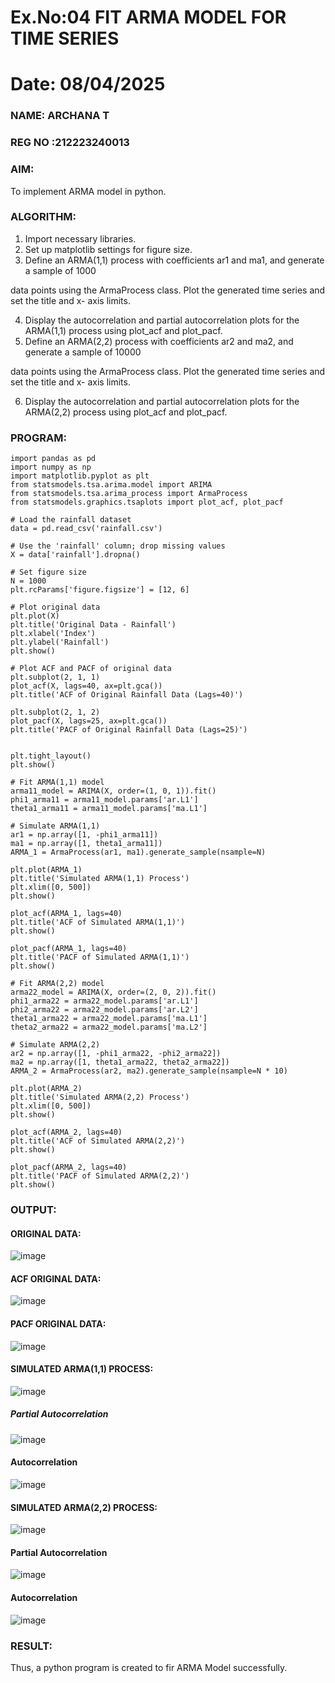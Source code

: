 # Ex.No:04   FIT ARMA MODEL FOR TIME SERIES
# Date: 08/04/2025
### NAME: ARCHANA T
### REG NO :212223240013
### AIM:
To implement ARMA model in python.
### ALGORITHM:
1. Import necessary libraries.
2. Set up matplotlib settings for figure size.
3. Define an ARMA(1,1) process with coefficients ar1 and ma1, and generate a sample of 1000

data points using the ArmaProcess class. Plot the generated time series and set the title and x-
axis limits.

4. Display the autocorrelation and partial autocorrelation plots for the ARMA(1,1) process using
plot_acf and plot_pacf.
5. Define an ARMA(2,2) process with coefficients ar2 and ma2, and generate a sample of 10000

data points using the ArmaProcess class. Plot the generated time series and set the title and x-
axis limits.

6. Display the autocorrelation and partial autocorrelation plots for the ARMA(2,2) process using
plot_acf and plot_pacf.
### PROGRAM:
```
import pandas as pd
import numpy as np
import matplotlib.pyplot as plt
from statsmodels.tsa.arima.model import ARIMA
from statsmodels.tsa.arima_process import ArmaProcess
from statsmodels.graphics.tsaplots import plot_acf, plot_pacf

# Load the rainfall dataset
data = pd.read_csv('rainfall.csv')

# Use the 'rainfall' column; drop missing values
X = data['rainfall'].dropna()

# Set figure size
N = 1000
plt.rcParams['figure.figsize'] = [12, 6]

# Plot original data
plt.plot(X)
plt.title('Original Data - Rainfall')
plt.xlabel('Index')
plt.ylabel('Rainfall')
plt.show()

# Plot ACF and PACF of original data
plt.subplot(2, 1, 1)
plot_acf(X, lags=40, ax=plt.gca())
plt.title('ACF of Original Rainfall Data (Lags=40)')

plt.subplot(2, 1, 2)
plot_pacf(X, lags=25, ax=plt.gca())
plt.title('PACF of Original Rainfall Data (Lags=25)')


plt.tight_layout()
plt.show()

# Fit ARMA(1,1) model
arma11_model = ARIMA(X, order=(1, 0, 1)).fit()
phi1_arma11 = arma11_model.params['ar.L1']
theta1_arma11 = arma11_model.params['ma.L1']

# Simulate ARMA(1,1)
ar1 = np.array([1, -phi1_arma11])
ma1 = np.array([1, theta1_arma11])
ARMA_1 = ArmaProcess(ar1, ma1).generate_sample(nsample=N)

plt.plot(ARMA_1)
plt.title('Simulated ARMA(1,1) Process')
plt.xlim([0, 500])
plt.show()

plot_acf(ARMA_1, lags=40)
plt.title('ACF of Simulated ARMA(1,1)')
plt.show()

plot_pacf(ARMA_1, lags=40)
plt.title('PACF of Simulated ARMA(1,1)')
plt.show()

# Fit ARMA(2,2) model
arma22_model = ARIMA(X, order=(2, 0, 2)).fit()
phi1_arma22 = arma22_model.params['ar.L1']
phi2_arma22 = arma22_model.params['ar.L2']
theta1_arma22 = arma22_model.params['ma.L1']
theta2_arma22 = arma22_model.params['ma.L2']

# Simulate ARMA(2,2)
ar2 = np.array([1, -phi1_arma22, -phi2_arma22])
ma2 = np.array([1, theta1_arma22, theta2_arma22])
ARMA_2 = ArmaProcess(ar2, ma2).generate_sample(nsample=N * 10)

plt.plot(ARMA_2)
plt.title('Simulated ARMA(2,2) Process')
plt.xlim([0, 500])
plt.show()

plot_acf(ARMA_2, lags=40)
plt.title('ACF of Simulated ARMA(2,2)')
plt.show()

plot_pacf(ARMA_2, lags=40)
plt.title('PACF of Simulated ARMA(2,2)')
plt.show()

```

### OUTPUT:
#### ORIGINAL DATA:
![image](https://github.com/user-attachments/assets/bdd4596b-acfa-48e9-ae1e-7752c94acf1a)

#### ACF ORIGINAL DATA:
![image](https://github.com/user-attachments/assets/c13b3063-a4a8-48d2-aab7-d50c26a6a793)
#### PACF ORIGINAL DATA:
![image](https://github.com/user-attachments/assets/0c11891e-1fb8-4222-88ae-987fdecd637c)




#### SIMULATED ARMA(1,1) PROCESS:
![image](https://github.com/user-attachments/assets/50f93f04-42e5-40ce-a379-44c3ca55405e)



##### Partial Autocorrelation
![image](https://github.com/user-attachments/assets/7a5f394b-bfb7-4dca-989c-bded99797dc9)


#### Autocorrelation
![image](https://github.com/user-attachments/assets/88c6d453-5aea-4f2e-8a9f-8ee091db5728)




#### SIMULATED ARMA(2,2) PROCESS:
![image](https://github.com/user-attachments/assets/8c5c16c5-e4e7-45f6-9cae-f50bf6f8b722)


#### Partial Autocorrelation
![image](https://github.com/user-attachments/assets/09bff054-c794-4537-90bd-7bce9ab2e9d6)


#### Autocorrelation
![image](https://github.com/user-attachments/assets/c6ffb38a-f64b-4d01-a779-c84d8368cd0a)


### RESULT:
Thus, a python program is created to fir ARMA Model successfully.
